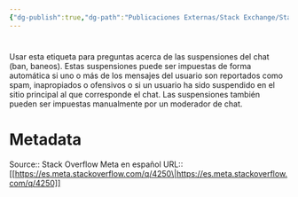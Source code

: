 ```yaml
---
{"dg-publish":true,"dg-path":"Publicaciones Externas/Stack Exchange/Stack Overflow en español/Stack Overflow en español Meta/es.meta.stackoverflow.com-4250.md","permalink":"/publicaciones-externas/stack-exchange/stack-overflow-en-espanol/stack-overflow-en-espanol-meta/es-meta-stackoverflow-com-4250/","hide":true,"noteIcon":"\"0\"","created":"2024-04-03T12:49:10.595-06:00","updated":"2024-04-05T16:44:04.170-06:00"}
---
```


# 

Usar esta etiqueta para preguntas acerca de las suspensiones del chat (ban, baneos). Estas suspensiones puede ser impuestas de forma automática si uno o más de los mensajes del usuario son reportados como spam, inapropiados o ofensivos o si un usuario ha sido suspendido en el sitio principal al que corresponde el chat. Las suspensiones también pueden ser impuestas manualmente por un moderador de chat.

# Metadata
Source:: Stack Overflow Meta en español
URL:: [[https://es.meta.stackoverflow.com/q/4250\|https://es.meta.stackoverflow.com/q/4250]]


